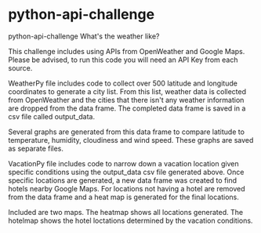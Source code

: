 # python-api-challenge
python-api-challenge
What's the weather like?

This challenge includes using APIs from OpenWeather and Google Maps. Please be advised, to run this code you will need an API Key from each source.

WeatherPy file includes code to collect over 500 latitude and longitude coordinates to generate a city list. From this list, weather data is collected from OpenWeather and the cities that there isn't any weather information are dropped from the data frame. The completed data frame is saved in a csv file called output_data.

Several graphs are generated from this data frame to compare latitude to temperature, humidity, cloudiness and wind speed. These graphs are saved as separate files.

VacationPy file includes code to narrow down a vacation location given specific conditions using the output_data csv file generated above.  Once specific locations are generated, a new data frame was created to find hotels nearby Google Maps. For locations not having a hotel are removed from the data frame and a heat map is generated for the final locations.

Included are two maps. The heatmap shows all locations generated. The hotelmap shows the hotel loctations determined by the vacation conditions.
